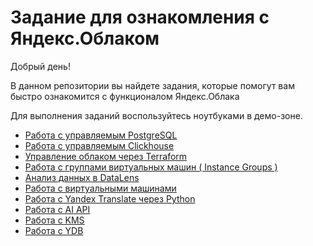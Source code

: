 # Задание для ознакомления с Яндекс.Облаком

Добрый день!

В данном репозитории вы найдете задания, которые помогут вам быстро ознакомится с функционалом Яндекс.Облака

Для выполнения заданий воспользуйтесь ноутбуками в демо-зоне.


* [Работа с управляемым  PostgreSQL](postgresql/)
* [Работа с управляемым  Clickhouse](clickhouse/)
* [Управление облаком через Terraform](terraform/)
* [Работа с группами виртуальных машин ( Instance Groups )](instance-groups/)
* [Анализ данных в DataLens](datalens/)
* [Работа с виртуальными машинами](compute-instances/)
* [Работа с Yandex Translate через Python](translate-python/)
* [Работа с AI API](aiapi/)
* [Работа с KMS](kms/)
* [Работа с YDB](ydb/)